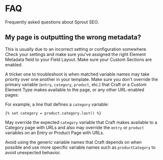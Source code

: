 # FAQ

Frequently asked questions about Sprout SEO.

## My page is outputting the wrong metadata?

This is usually due to an incorrect setting or configuration somewhere. Check your settings and make sure you've assigned the right Element Metadata field to your Field Layout. Make sure your Custom Sections are enabled. 

A tricker one to troubleshoot is when matched variable names may take priority over one another in your template. Make sure you don't override the primary variable (`entry`, `category`, `product`, etc.) that Craft or a Custom Element Type makes available to the page, or any other URL-enabled pages:

For example, a line that defines a `category` variable:

``` twig
{% set category = product.category.last() %}
```

May override the expected `category` variable that Craft makes available to a Category page with URLs and also may override the `entry` or `product` variables on an Entry or Product Page with URLs.

Avoid using the generic variable names that Craft depends on when possible and use more specific variable names such as `productCategory` to avoid unexpected behavior.